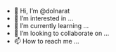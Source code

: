 - 👋 Hi, I’m @dolnarat
- 👀 I’m interested in ...
- 🌱 I’m currently learning ...
- 💞️ I’m looking to collaborate on ...
- 📫 How to reach me ...

<!---
dolnarat/dolnarat is a ✨ special ✨ repository because its `README.md` (this file) appears on your GitHub profile.
You can click the Preview link to take a look at your changes.
--->
